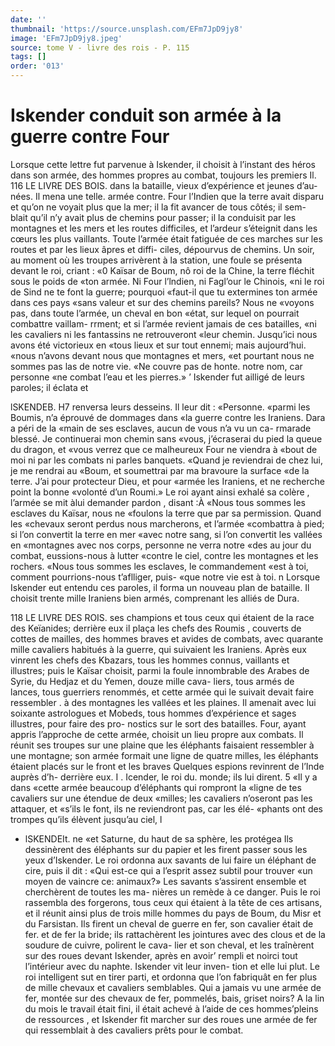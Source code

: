 ```yaml
---
date: ''
thumbnail: 'https://source.unsplash.com/EFm7JpD9jy8'
image: 'EFm7JpD9jy8.jpeg'
source: tome V - livre des rois - P. 115
tags: []
order: '013'
---
```


# Iskender conduit son armée à la guerre contre Four

Lorsque cette lettre fut parvenue à Iskender, il choisit à l’instant des héros dans son armée, des
hommes propres au combat, toujours les premiers Il.
116 LE LIVRE DES BOIS.
dans la bataille, vieux d’expérience et jeunes d’au-
nées. Il mena une telle. armée contre. Four l’Indien
que la terre avait disparu et qu’on ne voyait plus
que la mer; il la fit avancer de tous côtés; il sem- blait qu’il n’y avait plus de chemins pour passer; il
la conduisit par les montagnes et les mers et les routes difficiles, et l’ardeur s’éteignit dans les cœurs les
plus vaillants. Toute l’armée était fatiguée de ces
marches sur les routes et par les lieux âpres et diffi- ciles, dépourvus de chemins. Un soir, au moment où les troupes arrivèrent à la station, une foule se présenta devant le roi, criant : «0 Kaïsar de Boum,
nô roi de la Chine, la terre fléchit sous le poids de «ton armée. Ni Four l’lndien, ni Fagl’our le Chinois,
«ni le roi de Sind ne te font la guerre; pourquoi «faut-il que tu extermines ton armée dans ces pays «sans valeur et sur des chemins pareils? Nous ne «voyons pas, dans toute l’armée, un cheval en bon
«état, sur lequel on pourrait combattre vaillam- rrment; et si l’armée revient jamais de ces batailles,
«ni les cavaliers ni les fantassins ne retrouveront «leur chemin. Jusqu’ici nous avons été victorieux en
«tous lieux et sur tout ennemi; mais aujourd’hui. «nous n’avons devant nous que montagnes et mers,
«et pourtant nous ne sommes pas las de notre vie. «Ne couvre pas de honte. notre nom, car personne «ne combat l’eau et les pierres.» ’
Iskender fut ailligé de leurs paroles; il éclata et

lSKENDEB. H7 renversa leurs desseins. Il leur dit : «Personne.
«parmi les Boumis, n’a éprouvé de dommages dans
«la guerre contre les Iraniens. Dara a péri de la «main de ses esclaves, aucun de vous n’a vu un ca- rmarade blessé. Je continuerai mon chemin sans «vous, j’écraserai du pied la queue du dragon, et «vous verrez que ce malheureux Four ne viendra à «bout de moi ni par les combats ni parles banquets. «Quand je reviendrai de chez lui, je me rendrai au «Boum, et soumettrai par ma bravoure la surface «de la terre. J’ai pour protecteur Dieu, et pour «armée les Iraniens, et ne recherche point la bonne «volonté d’un Roumi.» Le roi ayant ainsi exhalé sa
colère , l’armée se mit àlui demander pardon , disant :À
«Nous tous sommes les esclaves du Kaïsar, nous ne «foulons la terre que par sa permission. Quand les «chevaux seront perdus nous marcherons, et l’armée «combattra à pied; si l’on convertit la terre en mer «avec notre sang, si l’on convertit les vallées en «montagnes avec nos corps, personne ne verra notre
«des au jour du combat, eussions-nous à lutter «contre le ciel, contre les montagnes et les rochers. «Nous tous sommes les esclaves, le commandement «est à toi, comment pourrions-nous t’aflliger, puis-
«que notre vie est à toi. n
Lorsque Iskender eut entendu ces paroles, il forma
un nouveau plan de bataille. Il choisit trente mille Iraniens bien armés, comprenant les alliés de Dura.

118 LE LIVRE DES ROIS.
ses champions et tous ceux qui étaient de la race des Keïanides; derrière eux il plaça les chefs des Roumis , couverts de cottes de mailles, des hommes braves et avides de combats, avec quarante mille cavaliers habitués à la guerre, qui suivaient les Iraniens. Après eux vinrent les chefs des Kbazars, tous les hommes connus, vaillants et illustres; puis le Kaïsar choisit, parmi la foule innombrable des Arabes de Syrie, du Hedjaz et du Yemen, douze mille cava- liers, tous armés de lances, tous guerriers renommés,
et cette armée qui le suivait devait faire ressembler
. à des montagnes les vallées et les plaines. Il amenait avec lui soixante astrologues et Mobeds, tous hommes
d’expérience et sages illustres, pour faire des pro- nostics sur le sort des batailles. Four, ayant appris l’approche de cette armée, choisit un lieu propre
aux combats. Il réunit ses troupes sur une plaine que les éléphants faisaient ressembler à une montagne;
son armée formait une ligne de quatre milles, les éléphants étaient placés sur le front et les braves
Quelques espions revinrent de l’Inde auprès d’h- derrière eux. I .
Icender, le roi du. monde; ils lui dirent. 5 «Il y a dans «cette armée beaucoup d’éléphants qui rompront la
«ligne de tes cavaliers sur une étendue de deux «milles; les cavaliers n’oseront pas les attaquer, et «s’ils le font, ils ne reviendront pas, car les élé- «phants ont des trompes qu’ils élèvent jusqu’au ciel,
l

- lSKENDEIt. ne «et Saturne, du haut de sa sphère, les protégea Ils
  dessinèrent des éléphants sur du papier et les firent passer sous les yeux d’Iskender. Le roi ordonna aux savants de lui faire un éléphant de cire, puis il dit : «Qui est-ce qui a l’esprit assez subtil pour trouver «un moyen de vaincre ce: animaux?» Les savants s’assirent ensemble et cherchèrent de toutes les ma- nières un remède à ce danger. Puis le roi rassembla des forgerons, tous ceux qui étaient à la tête de ces artisans, et il réunit ainsi plus de trois mille hommes
  du pays de Boum, du Misr et du Farsistan. Ils firent un cheval de guerre en fer, son cavalier était de fer. et de fer la bride; ils rattachèrent les jointures avec des clous et de la soudure de cuivre, polirent le cava- lier et son cheval, et les traînèrent sur des roues devant Iskender, après en avoir’ rempli et noirci tout
  l’intérieur avec du naphte. Iskender vit leur inven-
  tion et elle lui plut. Le roi intelligent sut en tirer parti, et ordonna que l’on fabriquât en fer plus de mille chevaux et cavaliers semblables. Qui a jamais vu une armée de fer, montée sur des chevaux de fer,
  pommelés, bais, griset noirs? A la lin du mois le travail était fini, il était achevé à l’aide de ces hommes’pleins de ressources , et Iskender fit marcher sur des roues une armée de fer qui ressemblait à des cavaliers prêts pour le combat.
